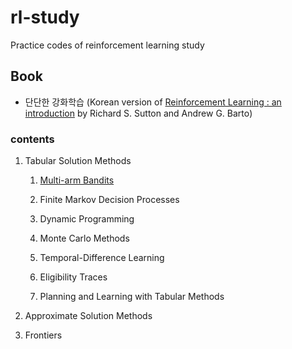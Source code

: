 # rl-study

Practice codes of reinforcement learning study

## Book

- 단단한 강화학습 (Korean version of [Reinforcement Learning : an introduction](https://www.amazon.com/Reinforcement-Learning-Introduction-Adaptive-Computation-ebook/dp/B008H5Q8VA) by Richard S. Sutton and Andrew G. Barto)

### contents

1. Tabular Solution Methods

    1. [Multi-arm Bandits](./multi-arm-bandits)
    
    2. Finite Markov Decision Processes
    
    3. Dynamic Programming
    
    4. Monte Carlo Methods
    
    5. Temporal-Difference Learning
    
    6. Eligibility Traces
    
    7. Planning and Learning with Tabular Methods

2. Approximate Solution Methods

3. Frontiers